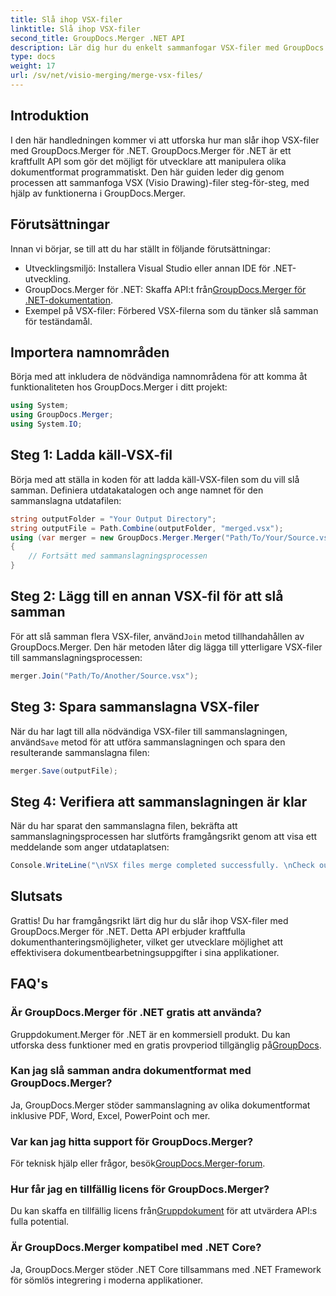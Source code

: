 ```yaml
---
title: Slå ihop VSX-filer
linktitle: Slå ihop VSX-filer
second_title: GroupDocs.Merger .NET API
description: Lär dig hur du enkelt sammanfogar VSX-filer med GroupDocs.Merger för .NET. Den här omfattande guiden förenklar dokumentmanipuleringsuppgifter.
type: docs
weight: 17
url: /sv/net/visio-merging/merge-vsx-files/
---
```

## Introduktion
I den här handledningen kommer vi att utforska hur man slår ihop VSX-filer med GroupDocs.Merger för .NET. GroupDocs.Merger för .NET är ett kraftfullt API som gör det möjligt för utvecklare att manipulera olika dokumentformat programmatiskt. Den här guiden leder dig genom processen att sammanfoga VSX (Visio Drawing)-filer steg-för-steg, med hjälp av funktionerna i GroupDocs.Merger.
## Förutsättningar
Innan vi börjar, se till att du har ställt in följande förutsättningar:
- Utvecklingsmiljö: Installera Visual Studio eller annan IDE för .NET-utveckling.
-  GroupDocs.Merger för .NET: Skaffa API:t från[GroupDocs.Merger för .NET-dokumentation](https://reference.groupdocs.com/merger/net/).
- Exempel på VSX-filer: Förbered VSX-filerna som du tänker slå samman för teständamål.

## Importera namnområden
Börja med att inkludera de nödvändiga namnområdena för att komma åt funktionaliteten hos GroupDocs.Merger i ditt projekt:
```csharp
using System; 
using GroupDocs.Merger;
using System.IO;
```
## Steg 1: Ladda käll-VSX-fil
Börja med att ställa in koden för att ladda käll-VSX-filen som du vill slå samman. Definiera utdatakatalogen och ange namnet för den sammanslagna utdatafilen:
```csharp
string outputFolder = "Your Output Directory";
string outputFile = Path.Combine(outputFolder, "merged.vsx");
using (var merger = new GroupDocs.Merger.Merger("Path/To/Your/Source.vsx"))
{
    // Fortsätt med sammanslagningsprocessen
}
```
## Steg 2: Lägg till en annan VSX-fil för att slå samman
 För att slå samman flera VSX-filer, använd`Join` metod tillhandahållen av GroupDocs.Merger. Den här metoden låter dig lägga till ytterligare VSX-filer till sammanslagningsprocessen:
```csharp
merger.Join("Path/To/Another/Source.vsx");
```
## Steg 3: Spara sammanslagna VSX-filer
 När du har lagt till alla nödvändiga VSX-filer till sammanslagningen, använd`Save` metod för att utföra sammanslagningen och spara den resulterande sammanslagna filen:
```csharp
merger.Save(outputFile);
```
## Steg 4: Verifiera att sammanslagningen är klar
När du har sparat den sammanslagna filen, bekräfta att sammanslagningsprocessen har slutförts framgångsrikt genom att visa ett meddelande som anger utdataplatsen:
```csharp
Console.WriteLine("\nVSX files merge completed successfully. \nCheck output in {0}", outputFolder);
```

## Slutsats
Grattis! Du har framgångsrikt lärt dig hur du slår ihop VSX-filer med GroupDocs.Merger för .NET. Detta API erbjuder kraftfulla dokumenthanteringsmöjligheter, vilket ger utvecklare möjlighet att effektivisera dokumentbearbetningsuppgifter i sina applikationer.

## FAQ's
### Är GroupDocs.Merger för .NET gratis att använda?
 Gruppdokument.Merger för .NET är en kommersiell produkt. Du kan utforska dess funktioner med en gratis provperiod tillgänglig på[GroupDocs](https://releases.groupdocs.com/).
### Kan jag slå samman andra dokumentformat med GroupDocs.Merger?
Ja, GroupDocs.Merger stöder sammanslagning av olika dokumentformat inklusive PDF, Word, Excel, PowerPoint och mer.
### Var kan jag hitta support för GroupDocs.Merger?
 För teknisk hjälp eller frågor, besök[GroupDocs.Merger-forum](https://forum.groupdocs.com/c/merger/32).
### Hur får jag en tillfällig licens för GroupDocs.Merger?
 Du kan skaffa en tillfällig licens från[Gruppdokument](https://purchase.groupdocs.com/temporary-license/) för att utvärdera API:s fulla potential.
### Är GroupDocs.Merger kompatibel med .NET Core?
Ja, GroupDocs.Merger stöder .NET Core tillsammans med .NET Framework för sömlös integrering i moderna applikationer.